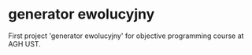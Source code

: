 # generator ewolucyjny 
First project 'generator ewolucyjny' for objective programming course at AGH UST.
